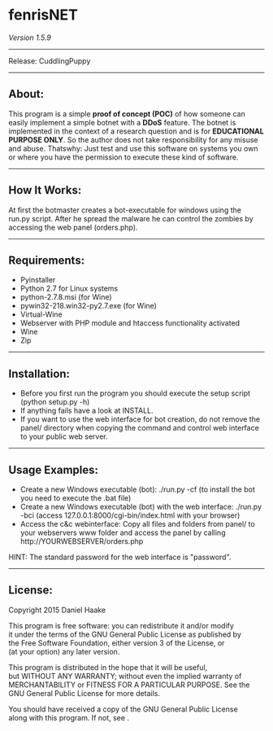 <h1>fenrisNET</h1>
<i>Version 1.5.9</i>
<hr>
Release: CuddlingPuppy
<hr>
<h2>About:</h2>
This program is a simple <b>proof of concept (POC)</b> of how someone can easily implement a simple botnet with a <b>DDoS</b> feature. The botnet is implemented in the context of a research question and is for <b>EDUCATIONAL PURPOSE ONLY</b>. So the author does not take responsibility for any misuse and abuse. Thatswhy: Just test and use this software on systems you own or where you have the permission to execute these kind of software. 
<hr>
<h2>How It Works:</h2>
At first the botmaster creates a bot-executable for windows using the run.py script. After he spread the malware he can control the zombies by accessing the web panel (orders.php).
<hr>
<h2>Requirements:</h2>
<ul>
<li>Pyinstaller</li>
<li>Python 2.7 for Linux systems</li>
<li>python-2.7.8.msi (for Wine)</li>
<li>pywin32-218.win32-py2.7.exe (for Wine)</li>
<li>Virtual-Wine</li>
<li>Webserver with PHP module and htaccess functionality activated</li>
<li>Wine</li>
<li>Zip</li>
</ul>
<hr>
<h2>Installation:</h2>
<ul>
<li>Before you first run the program you should execute the setup script (python setup.py -h)</li>
<li>If anything fails have a look at INSTALL.</li>
<li>If you want to use the web interface for bot creation, do not remove the panel/ directory when copying the command and control web interface to your public web server.</li>
</ul>
<hr>
<h2>Usage Examples:</h2>
<ul>
<li>Create a new Windows executable (bot): ./run.py -cf (to install the bot you need to execute the .bat file)</li>
<li>Create a new Windows executable (bot) with the web interface: ./run.py -bci (access 127.0.0.1:8000/cgi-bin/index.html with your browser)</li>
<li>Access the c&c webinterface: Copy all files and folders from panel/ to your webservers www folder and access the panel by calling http://YOURWEBSERVER/orders.php</li>
</ul>
HINT: The standard password for the web interface is "password".
<hr>
<h2>License:</h2>
<p>Copyright 2015 Daniel Haake</p>
<p>This program is free software: you can redistribute it and/or modify<br />
it under the terms of the GNU General Public License as published by<br />
the Free Software Foundation, either version 3 of the License, or<br />
(at your option) any later version.</p>
<p>This program is distributed in the hope that it will be useful,<br />
but WITHOUT ANY WARRANTY; without even the implied warranty of<br />
MERCHANTABILITY or FITNESS FOR A PARTICULAR PURPOSE.  See the<br />
GNU General Public License for more details.<br /></p>
<p>You should have received a copy of the GNU General Public License<br />
along with this program.  If not, see <http://www.gnu.org/licenses/>.</p>
